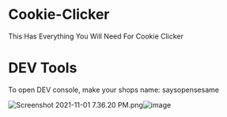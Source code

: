 # Cookie-Clicker
This Has Everything You Will Need For Cookie Clicker

# DEV Tools

To open DEV console, make your shops name: <anything> saysopensesame

<img src="blob:chrome-untrusted://media-app/609bf226-f565-47bc-8064-1643976205c1" alt="Screenshot 2021-11-01 7.36.20 PM.png"/>![image](https://user-images.githubusercontent.com/93392542/139755970-7b82f4ed-817d-4973-abe4-843fc4e70bc5.png)
